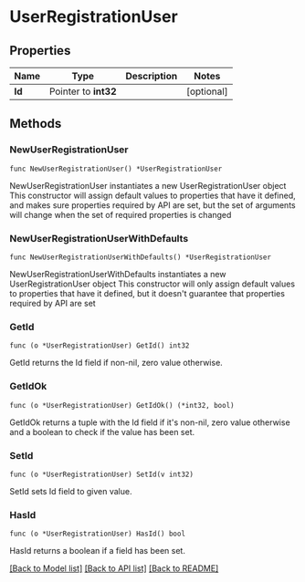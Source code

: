 # UserRegistrationUser

## Properties

Name | Type | Description | Notes
------------ | ------------- | ------------- | -------------
**Id** | Pointer to **int32** |  | [optional] 

## Methods

### NewUserRegistrationUser

`func NewUserRegistrationUser() *UserRegistrationUser`

NewUserRegistrationUser instantiates a new UserRegistrationUser object
This constructor will assign default values to properties that have it defined,
and makes sure properties required by API are set, but the set of arguments
will change when the set of required properties is changed

### NewUserRegistrationUserWithDefaults

`func NewUserRegistrationUserWithDefaults() *UserRegistrationUser`

NewUserRegistrationUserWithDefaults instantiates a new UserRegistrationUser object
This constructor will only assign default values to properties that have it defined,
but it doesn't guarantee that properties required by API are set

### GetId

`func (o *UserRegistrationUser) GetId() int32`

GetId returns the Id field if non-nil, zero value otherwise.

### GetIdOk

`func (o *UserRegistrationUser) GetIdOk() (*int32, bool)`

GetIdOk returns a tuple with the Id field if it's non-nil, zero value otherwise
and a boolean to check if the value has been set.

### SetId

`func (o *UserRegistrationUser) SetId(v int32)`

SetId sets Id field to given value.

### HasId

`func (o *UserRegistrationUser) HasId() bool`

HasId returns a boolean if a field has been set.


[[Back to Model list]](../README.md#documentation-for-models) [[Back to API list]](../README.md#documentation-for-api-endpoints) [[Back to README]](../README.md)



